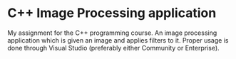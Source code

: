 # C++ Image Processing application
My assignment for the C++ programming course. An image processing application which is given an image and applies filters to it.
Proper usage is done through Visual Studio (preferably either Community or Enterprise).
